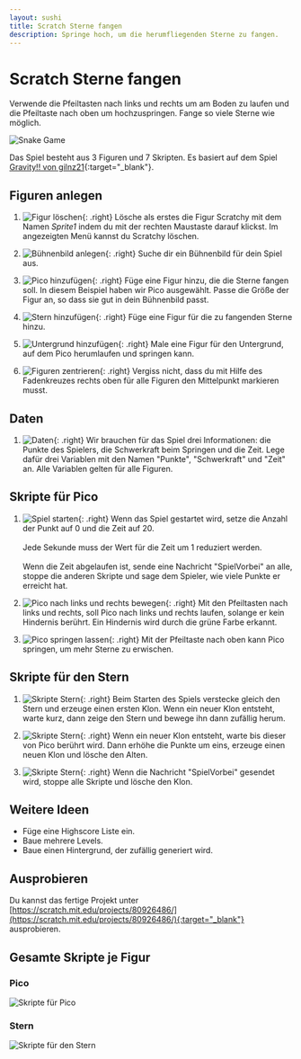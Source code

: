 ```yaml
---
layout: sushi
title: Scratch Sterne fangen
description: Springe hoch, um die herumfliegenden Sterne zu fangen.
---
```


# Scratch Sterne fangen

Verwende die Pfeiltasten nach links und rechts um am Boden zu laufen und die Pfeiltaste nach oben um hochzuspringen. 
Fange so viele Sterne wie möglich.

<p class="center"><img alt="Snake Game" src="scratch-sterne-fangen/sterne-fangen.png" /></p>

Das Spiel besteht aus 3 Figuren und 7 Skripten. Es basiert auf dem Spiel [Gravity!! von gilnz21](https://scratch.mit.edu/projects/63121636/){:target="_blank"}.

## Figuren anlegen

1. ![Figur löschen](scratch-sterne-fangen/figur-loeschen.png){: .right}
Lösche als erstes die Figur Scratchy mit dem Namen *Sprite1* indem du mit der rechten Maustaste darauf klickst. 
Im angezeigten Menü kannst du Scratchy löschen.

1. ![Bühnenbild anlegen](scratch-sterne-fangen/buehnenbild-anlegen.png){: .right}
Suche dir ein Bühnenbild für dein Spiel aus.

1. ![Pico hinzufügen](scratch-sterne-fangen/figur-pico.png){: .right}
Füge eine Figur hinzu, die die Sterne fangen soll. In diesem Beispiel haben wir Pico ausgewählt. 
Passe die Größe der Figur an, so dass sie gut in dein Bühnenbild passt.

1. ![Stern hinzufügen](scratch-sterne-fangen/figur-stern.png){: .right}
Füge eine Figur für die zu fangenden Sterne hinzu.

1. ![Untergrund hinzufügen](scratch-sterne-fangen/figur-untergrund.png){: .right}
Male eine Figur für den Untergrund, auf dem Pico herumlaufen und springen kann.

1. ![Figuren zentrieren](scratch-sterne-fangen/figur-zentrieren.png){: .right}
Vergiss nicht, dass du mit Hilfe des Fadenkreuzes rechts oben für alle Figuren den Mittelpunkt markieren musst.

## Daten

1. ![Daten](scratch-sterne-fangen/daten.png){: .right}
Wir brauchen für das Spiel drei Informationen: die Punkte des Spielers, die Schwerkraft beim Springen und die Zeit. 
Lege dafür drei Variablen mit den Namen "Punkte", "Schwerkraft" und "Zeit" an. Alle Variablen gelten für alle Figuren.

## Skripte für Pico

1. ![Spiel starten](scratch-sterne-fangen/skript-pico-1.png){: .right}
Wenn das Spiel gestartet wird, setze die Anzahl der Punkt auf 0 und die Zeit auf 20.<br/><br/>
Jede Sekunde muss der Wert für die Zeit um 1 reduziert werden.<br/><br/>
Wenn die Zeit abgelaufen ist, sende eine Nachricht "SpielVorbei" an alle, stoppe die anderen Skripte und sage dem Spieler, wie viele Punkte er erreicht hat.

1. ![Pico nach links und rechts bewegen](scratch-sterne-fangen/skript-pico-2.png){: .right}
Mit den Pfeiltasten nach links und rechts, soll Pico nach links und rechts laufen, solange er kein Hindernis berührt. 
Ein Hindernis wird durch die grüne Farbe erkannt.

1. ![Pico springen lassen](scratch-sterne-fangen/skript-pico-3.png){: .right}
Mit der Pfeiltaste nach oben kann Pico springen, um mehr Sterne zu erwischen.
  
## Skripte für den Stern

1. ![Skripte Stern](scratch-sterne-fangen/skript-stern-1.png){: .right}
Beim Starten des Spiels verstecke gleich den Stern und erzeuge einen ersten Klon. Wenn ein neuer Klon entsteht, warte kurz, dann zeige den Stern und bewege ihn dann zufällig herum.

1. ![Skripte Stern](scratch-sterne-fangen/skript-stern-2.png){: .right}
Wenn ein neuer Klon entsteht, warte bis dieser von Pico berührt wird. Dann erhöhe die Punkte um eins, erzeuge einen neuen Klon und lösche den Alten.

1. ![Skripte Stern](scratch-sterne-fangen/skript-stern-3.png){: .right}
Wenn die Nachricht "SpielVorbei" gesendet wird, stoppe alle Skripte und lösche den Klon.
	
## Weitere Ideen

* Füge eine Highscore Liste ein.
* Baue mehrere Levels.
* Baue einen Hintergrund, der zufällig generiert wird.

## Ausprobieren

Du kannst das fertige Projekt unter [https://scratch.mit.edu/projects/80926486/](https://scratch.mit.edu/projects/80926486/){:target="_blank"} ausprobieren.

## Gesamte Skripte je Figur

### Pico

![Skripte für Pico](scratch-sterne-fangen/skripte-pico.png)

### Stern

![Skripte für den Stern](scratch-sterne-fangen/skripte-stern.png)